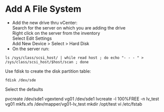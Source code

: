 # Add A File System

- Add the new drive thru vCenter:  
Search for the server on which you are adding the drive  
Right click on the server from the inventory  
Select Edit Settings  
Add New Device > Select > Hard Disk  
- On the server run:

``ls /sys/class/scsi_host/ | while read host ; do echo "- - - " > /sys/class/scsi_host/$host/scan ; done``

Use fdisk to create the disk partition table:  

``fdisk /dev/sde``  

Select the defaults

pvcreate /dev/sde1
vgextend vg01 /dev/sde1
lvcreate -l 100%FREE -n lv_test vg01
mkfs.xfs /dev/mapper/vg01-lv_test
mkdir /opt/test
vi /etc/fstab


